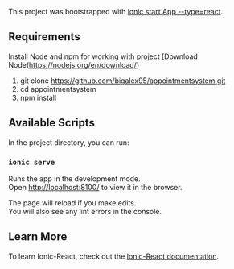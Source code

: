 This project was bootstrapped with [ionic start App --type=react](https://ionicframework.com/react#start).

## Requirements

Install Node and npm for working with project [Download Node(https://nodejs.org/en/download/)

1. git clone https://github.com/bigalex95/appointmentsystem.git
2. cd appointmentsystem
3. npm install

## Available Scripts

In the project directory, you can run:

### `ionic serve`

Runs the app in the development mode.<br>
Open [http://localhost:8100/](http://localhost:8100/) to view it in the browser.

The page will reload if you make edits.<br>
You will also see any lint errors in the console.

## Learn More

To learn Ionic-React, check out the [Ionic-React documentation](https://ionicframework.com/react).
